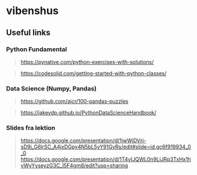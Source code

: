 # vibenshus
## Useful links
### Python Fundamental

> https://pynative.com/python-exercises-with-solutions/

> https://codesolid.com/getting-started-with-python-classes/

### Data Science (Numpy, Pandas)

> https://github.com/ajcr/100-pandas-puzzles

> https://jakevdp.github.io/PythonDataScienceHandbook/

### Slides fra lektion
> https://docs.google.com/presentation/d/1jwWjDVri-sD9i_G6lrSC_A4jxDGpy4N5bL5yY91GvRs/edit#slide=id.gc6f919934_0_0
> https://docs.google.com/presentation/d/1T4yIJQWL0n9LiJRp3TxHx1hvWyYyseyzG3C_I5F4gm8/edit?usp=sharing
